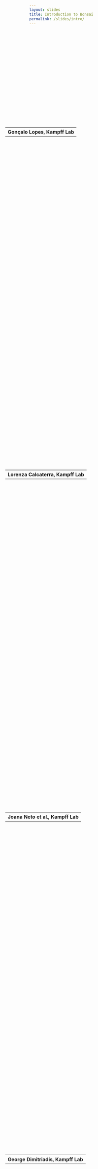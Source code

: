 ```yaml
---
layout: slides
title: Introduction to Bonsai
permalink: /slides/intro/
---
```


<section data-markdown data-separator="^\n---\n$" data-separator-vertical="^\n--\n$">
<script type="text/template">

![Bonsai](../../assets/images/bonsai-lettering.svg)

### Introduction to Bonsai
[neurogears.org/swc-2021](https://neurogears.org/swc-2021)
<table style="width: 100%;">
  <tr>
    <th style="vertical-align: middle; width: 50%; height: 100px; padding-left: 100px">
      <img alt="NeuroGEARS" src="../../assets/images/neurogears.svg"/>
    </th>
    <th style="vertical-align: middle; width: 50%; height: 100px; align: right">
      <img alt="SWC" src="../../assets/images/swc.png"/>
    </th>
  </tr>
</table>

---

### Outline

* What is Bonsai?
* Hardware & Software Ecosystem
  * Harp
  * Open-Ephys
  * Fiber photometry, etc
  * DeepLabCut
  * ...

---

<!-- .element: data-transition="default none" -->
#### What kind of algebra?
![Reactive Programming](../../assets/images/bonsai-algebra-1.svg)
<!-- .element: class="fragment" data-fragment-index="1" -->

--

<!-- .element: data-transition="none" -->
#### What kind of algebra?
![Reactive Programming](../../assets/images/bonsai-algebra-2.svg)

--

<!-- .element: data-transition="none" -->
#### What kind of algebra?
![Reactive Programming](../../assets/images/bonsai-algebra.svg)

---

#### What is Bonsai?

![Bonsai](../../assets/images/bonsai-core.svg)

---

<!-- .element: data-transition="default none" -->
### Why do we need a new algebra?
![Behavior Experiments](../../assets/images/behavior-experiments-5c.svg)
<!-- .element: class="fragment" data-fragment-index="1" -->

--

<!-- .element: data-transition="none" -->
### Why do we need a new algebra?
![Behavior Experiments](../../assets/images/behavior-experiments-5.svg)

--

<!-- .element: data-transition="none" -->
### Why do we need a new algebra?
![Behavior Experiments](../../assets/images/behavior-experiments-1.svg)

--

<!-- .element: data-transition="none" -->
### Why do we need a new algebra?
![Behavior Experiments](../../assets/images/behavior-experiments-2.svg)

--

<!-- .element: data-transition="none" -->
### Why do we need a new algebra?
![Behavior Experiments](../../assets/images/behavior-experiments-3.svg)

--

<!-- .element: data-transition="none" -->
### Why do we need a new algebra?
![Behavior Experiments](../../assets/images/behavior-experiments-4.svg)

---

<!-- .element: data-transition="default none" -->
![Workflow](../../assets/images/graycam.svg)
<!-- .element: style="display: inline-block; vertical-align: middle;" -->
![Marble diagram](../../assets/images/graycam-marble.svg)
<!-- .element: class="fragment" style="display: inline-block; vertical-align: middle;" -->

--

<!-- .element: data-transition="default none" -->
![Workflow](../../assets/images/graycam.svg)
<!-- .element: style="display: inline-block; vertical-align: middle;" -->
![Marble diagram](../../assets/images/graycam-marble-effects.svg)
<!-- .element: style="display: inline-block; vertical-align: middle;" -->

--

<!-- .element: data-transition="default none" -->
![Workflow](../../assets/images/graycam.svg)
<!-- .element: style="display: inline-block; vertical-align: middle;" -->
![Marble diagram](../../assets/images/grayscaletransform.svg)
<!-- .element: style="display: inline-block; vertical-align: middle;" -->

--

<!-- .element: data-transition="default none" -->
![Workflow](../../assets/images/framepicker-key.svg)
<!-- .element: style="display: inline-block; vertical-align: middle;" -->
![Marble diagram](../../assets/images/framepicker-marblecanvas.svg)
<!-- .element: style="display: inline-block; vertical-align: middle;" -->

--

<!-- .element: data-transition="none" -->
![Workflow](../../assets/images/framepicker-sample.svg)
<!-- .element: style="display: inline-block; vertical-align: middle;" -->
![Marble diagram](../../assets/images/grayscalesample.svg)
<!-- .element: style="display: inline-block; vertical-align: middle;" -->

--

<!-- .element: data-transition="none" -->
![Workflow](../../assets/images/framepicker-saveimage.svg)
<!-- .element: style="display: inline-block; vertical-align: middle;" -->
![Marble diagram](../../assets/images/saveimage.svg)
<!-- .element: style="display: inline-block; vertical-align: middle;" -->

--

<!-- .element: data-transition="none" -->
![Workflow](../../assets/images/framepicker-saveimage.svg)
<!-- .element: style="display: inline-block; vertical-align: middle;" -->
![Marble diagram](../../assets/images/saveimagesink.svg)
<!-- .element: style="display: inline-block; vertical-align: middle;" -->

---

![Bonsai workflow editor](../../assets/images/editor.jpg)

---

![Bonsai Ecosystem](../../assets/images/bonsai-packages.svg)

</script>
</section>

<!-- Raw HTML for embedded iframe backgrounds -->
<section data-background="#000000">
    <section data-background-iframe="https://www.youtube.com/embed/wwU6TzUJxNU?controls=0&amp;enablejsapi=1&amp;autoplay=1&amp;loop=1&amp;playlist=wwU6TzUJxNU&amp;showinfo=0&amp;rel=0&amp;html5=1">
      <table style="height: 20%; margin-top: 65%; margin-left: -78px;">
        <tr><th>Gonçalo Lopes, Kampff Lab</th></tr>
      </table>
    </section>
    <section data-background-iframe="https://www.youtube.com/embed/qXqAXgXJPmo?controls=0&amp;enablejsapi=1&amp;autoplay=1&amp;showinfo=0&amp;rel=0&amp;html5=1">
      <table style="height: 20%; margin-top: 65%; margin-left: -78px;">
        <tr><th>Lorenza Calcaterra, Kampff Lab</th></tr>
      </table>
    </section>
    <section data-background-iframe="https://www.youtube.com/embed/hz_OnvH9sa0?controls=0&amp;enablejsapi=1&amp;autoplay=1&amp;loop=1&amp;playlist=hz_OnvH9sa0&amp;showinfo=0&amp;rel=0&amp;html5=1">
      <table style="height: 20%; margin-top: 65%; margin-left: -78px;">
        <tr><th>Joana Neto et al., Kampff Lab</th></tr>
      </table>
    </section>
    <section data-background-iframe="https://www.youtube.com/embed/mJDV07ptQFk?start=40&amp;controls=0&amp;enablejsapi=1&amp;autoplay=1&amp;showinfo=0&amp;rel=0&amp;html5=1">
      <table style="height: 20%; margin-top: 65%; margin-left: -78px;">
        <tr><th>George Dimitriadis, Kampff Lab</th></tr>
      </table>
    </section>
</section>

<section data-markdown data-separator="^\n---\n$" data-separator-vertical="^\n--\n$">
<script type="text/template">

#### Hardware synchronized acquisition & control
![Harp-Bonsai](../../assets/images/bonsai-harp.svg)

[cf-hw.org/harp](https://www.cf-hw.org/harp)

</script>
</section>

<section>
  <h4>Next generation open ephys</h4>
  <img src="../../assets/images/nextgen-ephys.png" alt="ONI - Open Neuro Interface" width="500px" />
  <iframe src="https://www.youtube.com/embed/8xC404aTSUo?controls=0&amp;enablejsapi=1&amp;autoplay=1&amp;loop=1&amp;playlist=8xC404aTSUo&amp;showinfo=0&amp;rel=0&amp;html5=1" width="400px" height="300px"></iframe>
  <a href="https://open-ephys.org/next-gen-acquisition-system">open-ephys.org/next-gen-acquisition-system</a>
  <p>Jon Newman et al. @ Open-Ephys</p>
</section>

<section>
  <h4>Multi-fiber photometry recordings</h4>
  <img src="../../assets/images/bonsai-npm.svg" alt="Neurophotometrics" />
  <img src="https://github.com/neurophotometrics/neurophotometrics/wiki/images/calibrate-regions.gif" width="50%" alt="Neurophotometrics" />
  <a href="https://neurophotometrics.com/">neurophotometrics.com</a>
</section>

<section>
  <h4>Interactive visual environments</h4>
  <img src="../../assets/images/bonsai-bonvision.svg" alt="BonVision" />
  <img src="https://bonvision.github.io/assets/Images/Demos/DemoAR_v3.gif" width="50%" alt="Augmented Reality in BonVision" />
  <a href="https://bonvision.github.io/">bonvision.github.io</a>
  <p>Saleem Lab and Solomon Lab</p>
</section>

<!-- Raw HTML for embedded iframe backgrounds -->
<section>
  <h4>Real-time markerless pose estimation</h4>
  <img src="../../assets/images/bonsai-dlc.svg" alt="Bonsai-DeepLabCut" />
  <iframe src="https://www.youtube.com/embed/0aachcS0CUY?controls=0&amp;enablejsapi=1&amp;autoplay=1&amp;loop=1&amp;playlist=0aachcS0CUY&amp;showinfo=0&amp;rel=0&amp;html5=1" width="500px" height="300px"></iframe>
  <a href="https://github.com/bonsai-rx/deeplabcut/">github.com/bonsai-rx/deeplabcut</a>
  <p>Matthis et al.</p>
</section>

<section>
  <h4>Multi-animal tracking</h4>
  <img src="../../assets/images/bonsai-bonzeb.svg" alt="BonZeb" />
  <video data-autoplay src="https://github.com/ncguilbeault/BonZeb/raw/master/Videos/Supplemental%20video%206%20-%20Multi-animal%20tracking%20with%20OMR.mp4" height="300px"></video>
  <a href="https://ncguilbeault.github.io/BonZeb/">ncguilbeault.github.io/BonZeb</a>
  <p>Nicholas Guilbeault et al. </p>
</section>

<section data-markdown data-separator="^\n---\n$" data-separator-vertical="^\n--\n$">
<script type="text/template">

![Bonsai](../../assets/images/bonsai-lettering.svg)

### Questions?
[neurogears.org/swc-2021](https://neurogears.org/swc-2021)
<table style="width: 100%;">
  <tr>
    <th style="vertical-align: middle; width: 50%; height: 100px; padding-left: 100px">
      <img alt="NeuroGEARS" src="../../assets/images/neurogears.svg"/>
    </th>
    <th style="vertical-align: middle; width: 50%; height: 100px; align: right">
      <img alt="SWC" src="../../assets/images/swc.png"/>
    </th>
  </tr>
</table>

</script>
</section>